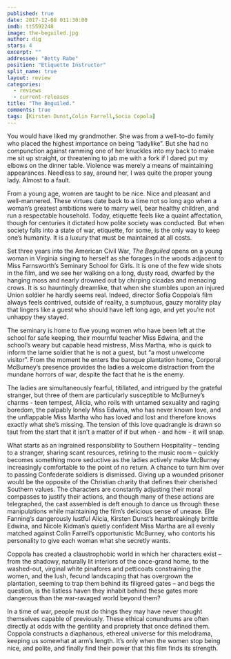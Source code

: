 ```yaml
---
published: true
date: 2017-12-08 011:30:00
imdb: tt5592248
image: the-beguiled.jpg
author: dig
stars: 4
excerpt: ""
addressee: "Betty Rabe"
position: "Etiquette Instructor"
split_name: true
layout: review
categories: 
  - reviews
  - current-releases
title: "The Beguiled."
comments: true
tags: [Kirsten Dunst,Colin Farrell,Socia Copola]
---
```

You would have liked my grandmother. She was from a well-to-do family who placed the highest importance on being “ladylike”. But she had no compunction against ramming one of her knuckles into my back to make me sit up straight, or threatening to jab me with a fork if I dared put my elbows on the dinner table. Violence was merely a means of maintaining appearances. Needless to say, around her, I was quite the proper young lady. Almost to a fault.

From a young age, women are taught to be nice. Nice and pleasant and well-mannered. These virtues date back to a time not so long ago when a woman’s greatest ambitions were to marry well, bear healthy children, and run a respectable household. Today, etiquette feels like a quaint affectation, though for centuries it dictated how polite society was conducted. But when society falls into a state of war, etiquette, for some, is the only way to keep one’s humanity. It is a luxury that must be maintained at all costs.

Set three years into the American Civil War, _The Beguiled_ opens on a young woman in Virginia singing to herself as she forages in the woods adjacent to Miss Farnsworth’s Seminary School for Girls. It is one of the few wide shots in the film, and we see her walking on a long, dusty road, dwarfed by the hanging moss and nearly drowned out by chirping cicadas and menacing crows. It is so hauntingly dreamlike, that when she stumbles upon an injured Union soldier he hardly seems real. Indeed, director Sofia Coppola’s film always feels contrived, outside of reality, a sumptuous, gauzy morality play that lingers like a guest who should have left long ago, and yet you’re not unhappy they stayed.

The seminary is home to five young women who have been left at the school for safe keeping, their mournful teacher Miss Edwina, and the school’s weary but capable head mistress, Miss Martha, who is quick to inform the lame soldier that he is not a guest, but “a most unwelcome visitor”. From the moment he enters the baroque plantation home, Corporal McBurney’s presence provides the ladies a welcome distraction from the mundane horrors of war, despite the fact that he is the enemy.

The ladies are simultaneously fearful, titillated, and intrigued by the grateful stranger, but three of them are particularly susceptible to McBurney’s charms - teen tempest, Alicia,  who roils with untamed sexuality and raging boredom, the palpably lonely Miss Edwina, who has never known love, and the unflappable Miss Martha who has loved and lost and therefore knows exactly what she’s missing. The tension of this love quadrangle is drawn so taut from the start that it isn’t a matter of if but when - and how - it will snap.

What starts as an ingrained responsibility to Southern Hospitality – tending to a stranger, sharing scant resources, retiring to the music room – quickly becomes something more seductive as the ladies actively make McBurney increasingly comfortable to the point of no return. A chance to turn him over to passing Confederate soldiers is dismissed. Giving up a wounded prisoner would be the opposite of the Christian charity that defines their cherished Southern values. The characters are constantly adjusting their moral compasses to justify their actions, and though many of these actions are telegraphed, the cast assembled is deft enough to dance us through these manipulations while maintaining the film’s delicious sense of unease. Elle Fanning’s dangerously lustful Alicia, Kirsten Dunst’s heartbreakingly brittle Edwina, and Nicole Kidman’s quietly confident Miss Martha are all evenly matched against Colin Farrell’s opportunistic McBurney, who contorts his personality to give each woman what she secretly wants.

Coppola has created a claustrophobic world in which her characters exist – from the shadowy, naturally lit interiors of the once-grand home, to the washed-out, virginal white pinafores and petticoats constraining the women, and the lush, fecund landscaping that has overgrown the plantation, seeming to trap them behind its filigreed gates – and begs the question, is the listless haven they inhabit behind these gates more dangerous than the war-ravaged world beyond them?

In a time of war, people must do things they may have never thought themselves capable of previously. These ethical conundrums are often directly at odds with the gentility and propriety that once defined them. Coppola constructs a diaphanous, ethereal universe for this melodrama, keeping us somewhat at arm’s length. It’s only when the women stop being nice, and polite, and finally find their power that this film finds its strength.